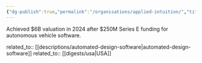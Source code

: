 ```yaml
---
{"dg-publish":true,"permalink":"/organisations/applied-intuition/","title":"Applied Intuition"}
---
```



Achieved $6B valuation in 2024 after $250M Series E funding for autonomous vehicle software.

related_to:: [[descriptions/automated-design-software\|automated-design-software]]
related_to:: [[digests/usa\|USA]]

